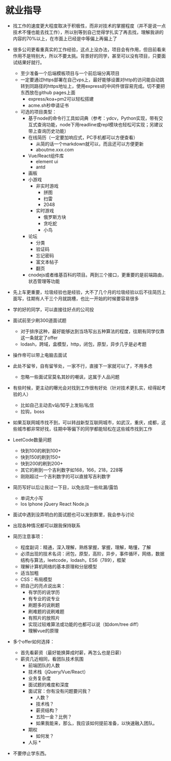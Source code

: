 # 就业指导

* 找工作的速度更大程度取决于积极性，而非对技术的掌握程度（并不是说一点技术不懂也能去找工作），所以别等到自己觉得学扎实了再去找，理解我讲的内容的70%以上，在市面上已经是中等偏上再偏上了
* 很多公司更看重真实的工作经验，这点上没办法，项目会有作用，但目前看来作用不是特别大，所以不要太挑。背景好的同学，甚至可以没有项目，只要面试结果好就行。
  * 至少准备一个后端模板项目与一个前后端分离项目
  * 一定要通过https部署在自己vps上，最好能够设置对http的访问能自动跳转到同路径的https地址上，使用express的中间件很容易完成。切不要把东西放在github pages上面
    * express/koa+pm2可以轻松搭建
    * acme.sh秒申请证书
  * 可选的项目类型：
    * 基于node的命令行工具如词典（参考：ydcv，Python实现，带有交互式查询功能，node下用readline或repl模块也轻松可实现；另建议带上查询历史功能）
    * 在线简历（一定要加响应式，PC手机都可以方便查看）
        * 从简的话一个markdown就可以，而且还可以方便更新
        * aboutme.xxx.com
    * Vue/React组件库
        * element ui
        * antd
    * 画板
    * 小游戏
        * 非实时游戏
            * 拼图
            * 扫雷
            * 2048
        * 实时游戏
            * 俄罗斯方块
            * 贪吃蛇
            * 小鸟
    * 论坛
        * 分类
        * 验证码
        * 忘记密码
        * 富文本帖子
        * 翻页
    * cnodejs或者维基百科的项目。两到三个接口，更重要的是前端路由，状态管理等功能
* 先上车更重要，垃圾经验也是经验，大不了几个月的垃圾经验以后不往简历上面写，往期有人干三个月就跳槽，也比一开始的时候要容易很多
* 学的好的同学，可以直接往好点的公司投
* 面试前至少刷300道面试题
  * 对于排序这种，最好能够达到当场写出五种算法的程度，往期有同学仅靠这一条就定了offer
  * lodash，跨域，盒模型，http，闭包，原型，异步几乎是必考题
* 操作帝可以带上电脑去面试
* 此处不留爷，自有留爷处，一家不行，直接下一家就可以了，不用多虑
  * 忽略一些面试官莫名其妙的嘲讽，这属于人品问题
* 有些时候，更主动的曝光会对找到工作很有好处（针对技术更扎实，经得起考验的人）
  * 比如自己主动去v站/知乎上发贴/私信
  * 拉钩，boss
* 如果互联网城市找不到，可以转战新型互联网城市，如武汉，重庆，成都，这些城市都非常好找，往期中等偏下的同学都能轻松在这些城市找到工作
* LeetCode数量问题
  * 快到100的刷到100+
  * 快到150的刷到150+
  * 快到200的刷到200+
  * 其它的刷到一个吉利数字如168，166，218，228等
  * 刚刚超过一个吉利数字的可以直接写吉利数字
* 简历写好以后让我过一下目，以免出现一些纰漏/露馅
    * 单词大小写
    * Ios Iphone jQuery React Node.js
* 面试中遇到没弄明白的面试题也可以发到群里，我会参与讨论
* 出现各种情况都可以跟我保持联系
* 简历注意事项：
  * 程度副词：精通，深入理解，熟练掌握，掌握，理解，略懂，了解
  * 必须出现的技术名词：闭包，原型，高阶，异步，事件循环，网络，数据结构与算法，leetcode，lodash，ES6（789），框架
  * 理解计算机网络的基本原理和分层模型
  * 适当加粗
  * CSS：布局模型
  * 把自己的亮点说出来：
    * 有学历的说学历
    * 有专业的说专业
    * 刷题多的说刷题
    * 刷难题的说刷难题
    * 有照片的放照片
    * 实现过较难算法或功能的也都可以说（如dom/tree diff）
    * 理解vue的原理
* 多个offer如何选择：
  * 首先看薪资（最好能换算成时薪，再怎么也是日薪）
  * 薪资几近相同，看团队技术氛围
    * 前端团队的人数
    * 技术栈（jQuery/Vue/React）
    * 业务复杂度
    * 面试题的难度和深度
    * 面试官：你有没有问题要问我？
        * 人数？
        * 技术栈？
        * 薪资结构？
        * 五险一金？比例？
        * 如果我能来，那么，我应该如何提前准备，以快速融入团队。
    * 期权
        * 如何发？
    * 人际
        * 

* 不要停止学东西。
